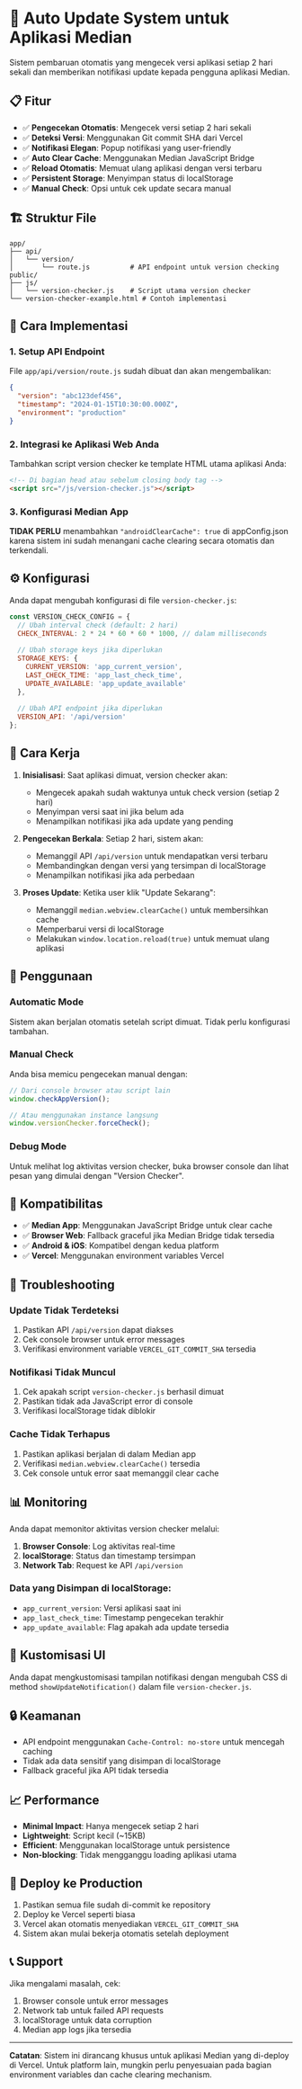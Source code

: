 # 🚀 Auto Update System untuk Aplikasi Median

Sistem pembaruan otomatis yang mengecek versi aplikasi setiap 2 hari sekali dan memberikan notifikasi update kepada pengguna aplikasi Median.

## 📋 Fitur

- ✅ **Pengecekan Otomatis**: Mengecek versi setiap 2 hari sekali
- ✅ **Deteksi Versi**: Menggunakan Git commit SHA dari Vercel
- ✅ **Notifikasi Elegan**: Popup notifikasi yang user-friendly
- ✅ **Auto Clear Cache**: Menggunakan Median JavaScript Bridge
- ✅ **Reload Otomatis**: Memuat ulang aplikasi dengan versi terbaru
- ✅ **Persistent Storage**: Menyimpan status di localStorage
- ✅ **Manual Check**: Opsi untuk cek update secara manual

## 🏗️ Struktur File

```
app/
├── api/
│   └── version/
│       └── route.js          # API endpoint untuk version checking
public/
├── js/
│   └── version-checker.js    # Script utama version checker
└── version-checker-example.html # Contoh implementasi
```

## 🚀 Cara Implementasi

### 1. Setup API Endpoint

File `app/api/version/route.js` sudah dibuat dan akan mengembalikan:
```json
{
  "version": "abc123def456",
  "timestamp": "2024-01-15T10:30:00.000Z",
  "environment": "production"
}
```

### 2. Integrasi ke Aplikasi Web Anda

Tambahkan script version checker ke template HTML utama aplikasi Anda:

```html
<!-- Di bagian head atau sebelum closing body tag -->
<script src="/js/version-checker.js"></script>
```

### 3. Konfigurasi Median App

**TIDAK PERLU** menambahkan `"androidClearCache": true` di appConfig.json karena sistem ini sudah menangani cache clearing secara otomatis dan terkendali.

## ⚙️ Konfigurasi

Anda dapat mengubah konfigurasi di file `version-checker.js`:

```javascript
const VERSION_CHECK_CONFIG = {
  // Ubah interval check (default: 2 hari)
  CHECK_INTERVAL: 2 * 24 * 60 * 60 * 1000, // dalam milliseconds
  
  // Ubah storage keys jika diperlukan
  STORAGE_KEYS: {
    CURRENT_VERSION: 'app_current_version',
    LAST_CHECK_TIME: 'app_last_check_time',
    UPDATE_AVAILABLE: 'app_update_available'
  },
  
  // Ubah API endpoint jika diperlukan
  VERSION_API: '/api/version'
};
```

## 🔄 Cara Kerja

1. **Inisialisasi**: Saat aplikasi dimuat, version checker akan:
   - Mengecek apakah sudah waktunya untuk check version (setiap 2 hari)
   - Menyimpan versi saat ini jika belum ada
   - Menampilkan notifikasi jika ada update yang pending

2. **Pengecekan Berkala**: Setiap 2 hari, sistem akan:
   - Memanggil API `/api/version` untuk mendapatkan versi terbaru
   - Membandingkan dengan versi yang tersimpan di localStorage
   - Menampilkan notifikasi jika ada perbedaan

3. **Proses Update**: Ketika user klik "Update Sekarang":
   - Memanggil `median.webview.clearCache()` untuk membersihkan cache
   - Memperbarui versi di localStorage
   - Melakukan `window.location.reload(true)` untuk memuat ulang aplikasi

## 🎯 Penggunaan

### Automatic Mode
Sistem akan berjalan otomatis setelah script dimuat. Tidak perlu konfigurasi tambahan.

### Manual Check
Anda bisa memicu pengecekan manual dengan:
```javascript
// Dari console browser atau script lain
window.checkAppVersion();

// Atau menggunakan instance langsung
window.versionChecker.forceCheck();
```

### Debug Mode
Untuk melihat log aktivitas version checker, buka browser console dan lihat pesan yang dimulai dengan "Version Checker".

## 📱 Kompatibilitas

- ✅ **Median App**: Menggunakan JavaScript Bridge untuk clear cache
- ✅ **Browser Web**: Fallback graceful jika Median Bridge tidak tersedia
- ✅ **Android & iOS**: Kompatibel dengan kedua platform
- ✅ **Vercel**: Menggunakan environment variables Vercel

## 🔧 Troubleshooting

### Update Tidak Terdeteksi
1. Pastikan API `/api/version` dapat diakses
2. Cek console browser untuk error messages
3. Verifikasi environment variable `VERCEL_GIT_COMMIT_SHA` tersedia

### Notifikasi Tidak Muncul
1. Cek apakah script `version-checker.js` berhasil dimuat
2. Pastikan tidak ada JavaScript error di console
3. Verifikasi localStorage tidak diblokir

### Cache Tidak Terhapus
1. Pastikan aplikasi berjalan di dalam Median app
2. Verifikasi `median.webview.clearCache()` tersedia
3. Cek console untuk error saat memanggil clear cache

## 📊 Monitoring

Anda dapat memonitor aktivitas version checker melalui:

1. **Browser Console**: Log aktivitas real-time
2. **localStorage**: Status dan timestamp tersimpan
3. **Network Tab**: Request ke API `/api/version`

### Data yang Disimpan di localStorage:
- `app_current_version`: Versi aplikasi saat ini
- `app_last_check_time`: Timestamp pengecekan terakhir
- `app_update_available`: Flag apakah ada update tersedia

## 🎨 Kustomisasi UI

Anda dapat mengkustomisasi tampilan notifikasi dengan mengubah CSS di method `showUpdateNotification()` dalam file `version-checker.js`.

## 🔒 Keamanan

- API endpoint menggunakan `Cache-Control: no-store` untuk mencegah caching
- Tidak ada data sensitif yang disimpan di localStorage
- Fallback graceful jika API tidak tersedia

## 📈 Performance

- **Minimal Impact**: Hanya mengecek setiap 2 hari
- **Lightweight**: Script kecil (~15KB)
- **Efficient**: Menggunakan localStorage untuk persistence
- **Non-blocking**: Tidak mengganggu loading aplikasi utama

## 🚀 Deploy ke Production

1. Pastikan semua file sudah di-commit ke repository
2. Deploy ke Vercel seperti biasa
3. Vercel akan otomatis menyediakan `VERCEL_GIT_COMMIT_SHA`
4. Sistem akan mulai bekerja otomatis setelah deployment

## 📞 Support

Jika mengalami masalah, cek:
1. Browser console untuk error messages
2. Network tab untuk failed API requests
3. localStorage untuk data corruption
4. Median app logs jika tersedia

---

**Catatan**: Sistem ini dirancang khusus untuk aplikasi Median yang di-deploy di Vercel. Untuk platform lain, mungkin perlu penyesuaian pada bagian environment variables dan cache clearing mechanism. 